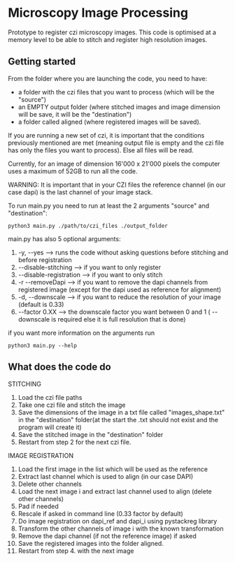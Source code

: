 # Microscopy Image Processing

Prototype to register czi microscopy images.
This code is optimised at a memory level to be able to stitch and register high resolution images.

## Getting started
From the folder where you are launching the code, you need to have:
- a folder with the czi files that you want to process (which will be the "source")
- an EMPTY output folder (where stitched images and image dimension will be save, it will be the "destination")
- a folder called aligned (where registered images will be saved).

If you are running a new set of czi, it is important that the conditions previously mentioned are met (meaning output file is empty and the czi file has only the files you want to process). Else all files will be read.

Currently, for an image of dimension 16'000 x 21'000 pixels the computer uses a maximum of 52GB to run all the code.

WARNING: It is important that in your CZI files the reference channel (in our case dapi) is the last channel of your image stack.

To run main.py you need to run at least the 2 arguments "source" and "destination":
```
python3 main.py ./path/to/czi_files ./output_folder
```
main.py has also 5 optional arguments:
1. -y, --yes --> runs the code without asking questions before stitching and before registration
2. --disable-stitching --> if you want to only register
3. --disable-registration --> if you want to only stitch
3. -r --removeDapi --> if you want to remove the dapi channels from registered image (except for the dapi used as reference for alignment)
4. -d, --downscale --> if you want to reduce the resolution of your image (default is 0.33)
5. --factor 0.XX --> the downscale factor you want between 0 and 1 ( --downscale is required else it is full resolution that is done)

if you want more information on the arguments run
```
python3 main.py --help
```

## What does the code do
STITCHING
1. Load the czi file paths
2. Take one czi file and stitch the image
3. Save the dimensions of the image in a txt file called "images_shape.txt" in the "destination" folder(at the start the .txt should not exist and the program will create it)
4. Save the stitched image in the "destination" folder
5. Restart from step 2 for the next czi file.

IMAGE REGISTRATION
1. Load the first image in the list which will be used as the reference
2. Extract last channel which is used to align (in our case DAPI)
3. Delete other channels
4. Load the next image i and extract last channel used to align (delete other channels)
5. Pad if needed
6. Rescale if asked in command line (0.33 factor by default)
7. Do image registration on dapi_ref and dapi_i using pystackreg library
8. Transform the other channels of image i with the known transformation
9. Remove the dapi channel (if not the reference image) if asked
10. Save the registered images into the folder aligned.
11. Restart from step 4. with the next image


